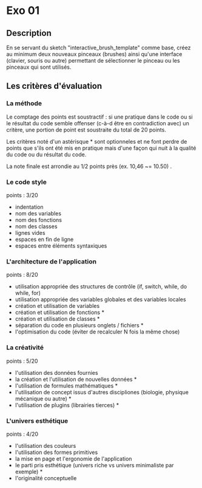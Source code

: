 # Exo 01

## Description

En se servant du sketch "interactive_brush_template" comme base, créez au minimum deux nouveaux pinceaux (brushes) ainsi qu'une interface (clavier, souris ou autre) permettant de sélectionner le pinceau ou les pinceaux qui sont utilisés.

## Les critères d'évaluation

### La méthode

Le comptage des points est soustractif : si une pratique dans le code ou si le résultat du code semble offenser (c-à-d être en contradiction avec) un critère, une portion de point est soustraite du total de 20 points.

Les critères noté d'un astérisque * sont optionneles et ne font perdre de points que s'ils ont été mis en pratique mais d'une façon qui nuit à la qualité du code ou du résultat du code.

La note finale est arrondie au 1/2 points près (ex. 10,46 ~= 10.50) .

### Le code style

points : 3/20

- indentation
- nom des variables
- nom des fonctions
- nom des classes
- lignes vides
- espaces en fin de ligne
- espaces entre éléments syntaxiques

### L'architecture de l'application

points : 8/20

- utilisation appropriée des structures de contrôle (if, switch, while, do while, for)
- utilisation appropriée des variables globales et des variables locales
- création et utilisation de variables
- création et utilisation de fonctions *
- création et utilisation de classes *
- séparation du code en plusieurs onglets / fichiers *
- l'optimisation du code (éviter de recalculer N fois la même chose)

### La créativité

points : 5/20

- l'utilisation des données fournies
- la création et l'utilisation de nouvelles données *
- l'utilisation de formules mathématiques *
- l'utilisation de concept issus d'autres discipliones (biologie, physique mécanique ou autre) *
- l'utilisation de plugins (librairies tierces) *

### L'univers esthétique

points : 4/20

- l'utilisation des couleurs
- l'utilisation des formes primitives
- la mise en page et l'ergonomie de l'application
- le parti pris esthétique (univers riche vs univers minimaliste par exemple) *
- l'originalité conceptuelle

